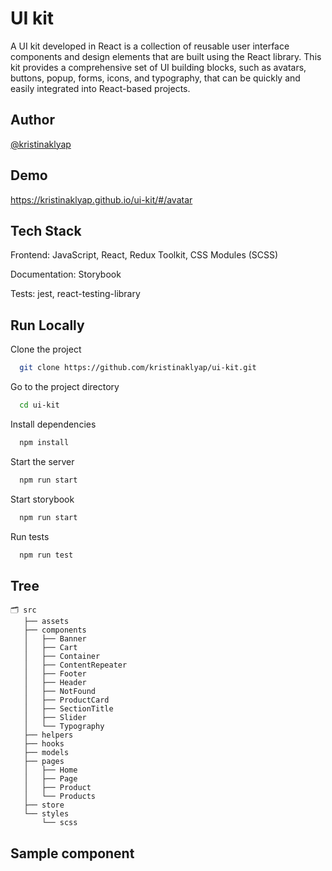 
# UI kit
A UI kit developed in React is a collection of reusable user interface components and design elements that are built using the React library. This kit provides a comprehensive set of UI building blocks, such as avatars, buttons, popup, forms, icons, and typography, that can be quickly and easily integrated into React-based projects.




## Author

[@kristinaklyap](https://www.github.com/kristinaklyap)


## Demo

https://kristinaklyap.github.io/ui-kit/#/avatar


## Tech Stack

Frontend: JavaScript, React, Redux Toolkit, CSS Modules (SCSS)

Documentation: Storybook

Tests: jest, react-testing-library


## Run Locally

Clone the project

```bash
  git clone https://github.com/kristinaklyap/ui-kit.git
```

Go to the project directory

```bash
  cd ui-kit
```

Install dependencies

```bash
  npm install
```

Start the server

```bash
  npm run start
```

Start storybook


```bash
  npm run start
```

Run tests


```bash
  npm run test
```


## Tree


 ```
 🗂️ src
    ├── assets
    ├── components
    │   ├── Banner
    │   ├── Cart
    │   ├── Container
    │   ├── ContentRepeater
    │   ├── Footer
    │   ├── Header
    │   ├── NotFound
    │   ├── ProductCard
    │   ├── SectionTitle
    │   ├── Slider
    │   └── Typography
    ├── helpers
    ├── hooks
    ├── models
    ├── pages
    │   ├── Home
    │   ├── Page
    │   ├── Product
    │   └── Products
    ├── store
    └── styles
        └── scss

 ```
## Sample component


